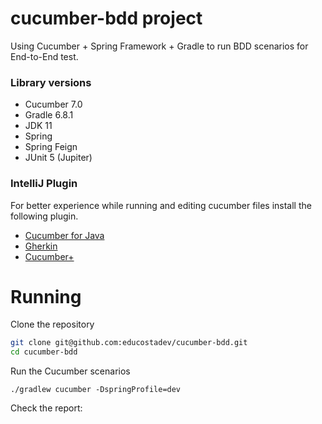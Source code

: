 # cucumber-bdd project
Using Cucumber + Spring Framework + Gradle to run BDD scenarios for End-to-End test.

### Library versions
- Cucumber 7.0
- Gradle 6.8.1
- JDK 11 
- Spring
- Spring Feign
- JUnit 5 (Jupiter)


### IntelliJ Plugin
For better experience while running and editing cucumber files install the following plugin.
- [Cucumber for Java](https://plugins.jetbrains.com/plugin/7212-cucumber-for-java)
- [Gherkin](https://plugins.jetbrains.com/plugin/9164-gherkin)
- [Cucumber+](https://plugins.jetbrains.com/plugin/16289-cucumber-)

# Running

Clone the repository
```bash
git clone git@github.com:educostadev/cucumber-bdd.git
cd cucumber-bdd
```

Run the Cucumber scenarios
```
./gradlew cucumber -DspringProfile=dev
```

Check the report: